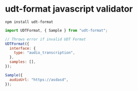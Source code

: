 # udt-format javascript validator

`npm install udt-format`

```javascript
import UDTFormat, { Sample } from "udt-format";

// Throws error if invalid UDT Format
UDTFormat({
  interface: {
    type: "audio_transcription",
  },
  samples: [],
});

Sample({
  audioUrl: "https://asdasd",
});
```
